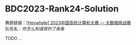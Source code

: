 # BDC2023-Rank24-Solution
赛题链接：[\[Heywhale\] 2023中国高校计算机大赛 — 大数据挑战赛](https://www.heywhale.com/home/competition/647d4732f1a027ece3126fef)  
队伍名：*你怎么知道我钓了条鱼*

TODO ...
